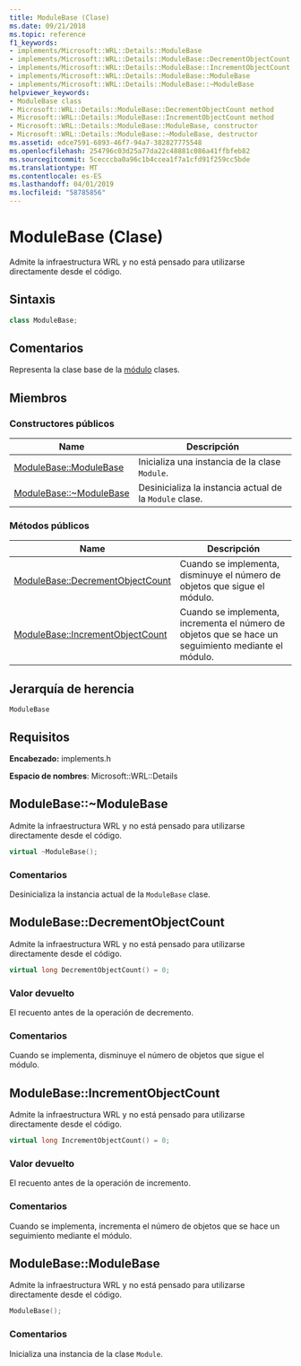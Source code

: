 ```yaml
---
title: ModuleBase (Clase)
ms.date: 09/21/2018
ms.topic: reference
f1_keywords:
- implements/Microsoft::WRL::Details::ModuleBase
- implements/Microsoft::WRL::Details::ModuleBase::DecrementObjectCount
- implements/Microsoft::WRL::Details::ModuleBase::IncrementObjectCount
- implements/Microsoft::WRL::Details::ModuleBase::ModuleBase
- implements/Microsoft::WRL::Details::ModuleBase::~ModuleBase
helpviewer_keywords:
- ModuleBase class
- Microsoft::WRL::Details::ModuleBase::DecrementObjectCount method
- Microsoft::WRL::Details::ModuleBase::IncrementObjectCount method
- Microsoft::WRL::Details::ModuleBase::ModuleBase, constructor
- Microsoft::WRL::Details::ModuleBase::~ModuleBase, destructor
ms.assetid: edce7591-6893-46f7-94a7-382827775548
ms.openlocfilehash: 254796c03d25a77da22c48881c086a41ffbfeb82
ms.sourcegitcommit: 5cecccba0a96c1b4ccea1f7a1cfd91f259cc5bde
ms.translationtype: MT
ms.contentlocale: es-ES
ms.lasthandoff: 04/01/2019
ms.locfileid: "58785856"
---
```

# <a name="modulebase-class"></a>ModuleBase (Clase)

Admite la infraestructura WRL y no está pensado para utilizarse directamente desde el código.

## <a name="syntax"></a>Sintaxis

```cpp
class ModuleBase;
```

## <a name="remarks"></a>Comentarios

Representa la clase base de la [módulo](module-class.md) clases.

## <a name="members"></a>Miembros

### <a name="public-constructors"></a>Constructores públicos

Name                                         | Descripción
-------------------------------------------- | ---------------------------------------------------------
[ModuleBase::ModuleBase](#modulebase)        | Inicializa una instancia de la clase `Module`.
[ModuleBase::~ModuleBase](#tilde-modulebase) | Desinicializa la instancia actual de la `Module` clase.

### <a name="public-methods"></a>Métodos públicos

Name                                                      | Descripción
--------------------------------------------------------- | -------------------------------------------------------------------------
[ModuleBase::DecrementObjectCount](#decrementobjectcount) | Cuando se implementa, disminuye el número de objetos que sigue el módulo.
[ModuleBase::IncrementObjectCount](#incrementobjectcount) | Cuando se implementa, incrementa el número de objetos que se hace un seguimiento mediante el módulo.

## <a name="inheritance-hierarchy"></a>Jerarquía de herencia

`ModuleBase`

## <a name="requirements"></a>Requisitos

**Encabezado:** implements.h

**Espacio de nombres**: Microsoft::WRL::Details

## <a name="tilde-modulebase"></a>ModuleBase::~ModuleBase

Admite la infraestructura WRL y no está pensado para utilizarse directamente desde el código.

```cpp
virtual ~ModuleBase();
```

### <a name="remarks"></a>Comentarios

Desinicializa la instancia actual de la `ModuleBase` clase.

## <a name="decrementobjectcount"></a>ModuleBase::DecrementObjectCount

Admite la infraestructura WRL y no está pensado para utilizarse directamente desde el código.

```cpp
virtual long DecrementObjectCount() = 0;
```

### <a name="return-value"></a>Valor devuelto

El recuento antes de la operación de decremento.

### <a name="remarks"></a>Comentarios

Cuando se implementa, disminuye el número de objetos que sigue el módulo.

## <a name="incrementobjectcount"></a>ModuleBase::IncrementObjectCount

Admite la infraestructura WRL y no está pensado para utilizarse directamente desde el código.

```cpp
virtual long IncrementObjectCount() = 0;
```

### <a name="return-value"></a>Valor devuelto

El recuento antes de la operación de incremento.

### <a name="remarks"></a>Comentarios

Cuando se implementa, incrementa el número de objetos que se hace un seguimiento mediante el módulo.

## <a name="modulebase"></a>ModuleBase::ModuleBase

Admite la infraestructura WRL y no está pensado para utilizarse directamente desde el código.

```cpp
ModuleBase();
```

### <a name="remarks"></a>Comentarios

Inicializa una instancia de la clase `Module`.
